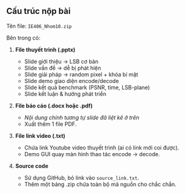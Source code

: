 ## Cấu trúc nộp bài

Tên file: `IE406_Nhom10.zip`

Bên trong có:

1. **File thuyết trình (.pptx)**

   * Slide giới thiệu → LSB cơ bản
   * Slide vấn đề → dễ bị phát hiện
   * Slide giải pháp → random pixel + khóa bí mật
   * Slide demo giao diện encode/decode
   * Slide kết quả benchmark (PSNR, time, LSB-plane)
   * Slide kết luận & hướng phát triển

2. **File báo cáo (.docx hoặc .pdf)**

   * *Nội dung chính tương tự slide đã liệt kê ở trên*
   * Xuất thêm 1 file PDF.

3. **File link video (.txt)**

   * Chứa link Youtube video thuyết trình (ai có link mới coi được).
   * Demo GUI quay màn hình thao tác encode → decode.

4. **Source code**

   * Sử dụng GitHub, bỏ link vào `source_link.txt`.
   * Thêm một bảng .zip chứa toàn bộ mã nguồn cho chắc chắn.